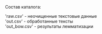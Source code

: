 Состав каталога:

'raw.csv' - неочищенные текстовые данные<br>
'out.csv' - обработанные тексты<br>
'out_bow.csv' - результаты лемматизации
